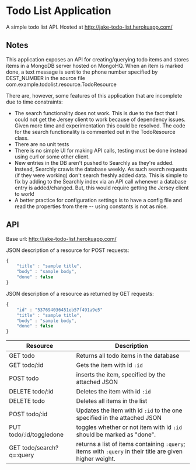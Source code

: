 # Todo List Application

A simple todo list API.
Hosted at http://jake-todo-list.herokuapp.com/

## Notes
This application exposes an API for creating/querying todo items and stores items in a MongoDB server hosted on MongoHQ.
When an item is marked done, a text message is sent to the phone number specified by DEST_NUMBER in the source file com.example.todolist.resource.TodoResource

There are, however, some features of this application that are incomplete due to time constraints:

* The search functionality does not work. This is due to the fact that I could not get the Jersey client to work because of dependency issues. Given more time and experimentation this could be resolved. The code for the search functionality is commented out in the TodoResource class.
* There are no unit tests
* There is no simple UI for making API calls, testing must be done instead using curl or some other client.
* New entries in the DB aren't pushed to Searchly as they're added. Instead, Searchly crawls the database weekly. As such search requests (if they were working) don't search freshly added data. This is simple to fix by adding to the Searchly index via an API call whenever a database entry is added/changed. But, this would require getting the Jersey client to work!
* A better practice for configuration settings is to have a config file and read the properties from there -- using constants is not as nice.

## API
Base url: http://jake-todo-list.herokuapp.com/

JSON description of a resource for POST requests:
```javascript
{
	"title" : "sample title",
	"body" : "sample body",
	"done" : false
}
```

JSON description of a resource as returned by GET requests:
```javascript
{
	"id" : "537694036451eb57f491a9e5"
	"title" : "sample title",
	"body" : "sample body",
	"done" : false
}
```

| Resource        | Description |
| ------------- |-------------|
| GET todo      | Returns all todo items in the database |
| GET todo/:id      | Gets the item with id `:id`  |
| POST todo | inserts the item, specified by the attached JSON      |
| DELETE todo/:id | Deletes the item with id `:id`  |
| DELETE todo     | Deletes all items in the list |
| POST todo/:id   | Updates the item with id `:id` to the one specified in the attached JSON |
| PUT todo/:id/toggledone | toggles whether or not item with id `:id` should be marked as "done". |
| GET todo/search?q=:query | returns a list of items containing `:query`; items with `:query` in their title are given higher weight. |
